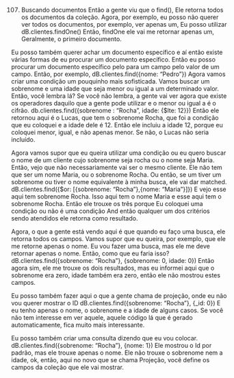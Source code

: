 107. Buscando documentos
Então a gente viu que o find(), Ele retorna todos os documentos da coleção.
Agora, por exemplo, eu posso não querer ver todos os documentos, por exemplo, ver apenas um, Eu posso utilizar dB.clientes.findOne()
Então, findOne ele vai me retornar apenas um, Geralmente, o primeiro documento.

Eu posso também querer achar um documento específico e aí então existe várias formas de eu procurar um documento específico. Então eu posso procurar um documento específico pelo para um campo pelo valor de um campo.
Então, por exemplo, dB.clientes.find({nome:  “Pedro”})
Agora vamos criar uma condição um pouquinho mais sofisticada. Vamos buscar um sobrenome e uma idade que seja menor ou igual a um determinado valor. Então, você lembra lá? Se você não lembra, a gente vai ver agora que existe os operadores daquilo que a gente pode utilizar e o menor ou igual a é o cifrão.
db.clientes.find({sobrenome : “Rocha”, idade: {$lte: 12}})
Então ele retornou aqui é o Lucas, que tem o sobrenome Rocha, que foi a condição que eu coloquei e a idade dele é 12. Então ele incluiu a idade 12, porque eu coloquei menor, igual, e não apenas menor. Se não, o Lucas não seria incluído.

Agora vamos supor que eu queira utilizar uma condição ou eu quero buscar o nome de um cliente cujo sobrenome seja rocha ou o nome seja Maria.
Então, vejo que não necessariamente vai ser o mesmo cliente. Ele não tem que ser um nome Maria, ou o sobrenome Rocha. Ou então, se um tiver um sobrenome ou tiver o nome equivalente à minha busca, ele vai dar matched.
dB.clientes.find({$or: [{sobrenome: “Rocha”},{nome: “Maria”}]})
E vejo esse aqui tem sobrenome Rocha. Isso aqui tem o nome Maria e esse aqui tem o sobrenome Rocha. Então ele trouxe os três porque Eu coloquei uma condição ou não é uma condição And então qualquer um dos critérios sendo atendidos ele retorna como resultado.

Agora, o que a gente está vendo aqui é que quando eu faço uma busca, ele retorna todos os campos. Vamos supor que eu queira, por exemplo, que ele me retorne apenas o nome. Eu vou fazer uma busca, mas ele me deve retornar apenas o nome. Então, como que eu faria isso?
dB.clientes.find({sobrenome: “Rocha”}, {sobrenome: 0, idade: 0})
Então agora sim, ele me trouxe os dois resultados, mas eu informei aqui que o sobrenome era zero, idade também era zero, então ele não mostrou estes campos.

Eu posso também fazer aqui o que a gente chama de projeção, onde eu não vou querer mostrar o ID
dB.clientes.find({sobrenome: “Rocha”}, {_id: 0})
E eu tenho apenas o nome, o sobrenome e a idade de alguns casos.
Se você não tem interesse em ver aquele, aquele código lá que é gerado automaticamente, fica muito mais interessante.

Eu posso também criar uma consulta dizendo que eu vou colocar.
dB.clientes.find({sobrenome: “Rocha”}, {nome: 1})
Ele mostrou o Id   por padrão, mas ele trouxe apenas o nome. Ele não trouxe o sobrenome nem a idade, ok, então, aqui no novo que se chama Projeção, você define os campos da coleção que ele vai mostrar.

